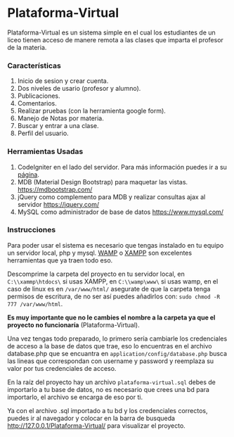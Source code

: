 # Plataforma-Virtual

Plataforma-Virtual es un sistema simple en el cual los estudiantes de un liceo tienen acceso de manere remota a las clases que imparta el profesor de la materia.

### Características

1. Inicio de sesion y crear cuenta.
2. Dos niveles de usario (profesor y alumno).
3. Publicaciones.
4. Comentarios.
5. Realizar pruebas (con la herramienta google form).
6. Manejo de Notas por materia.
7. Buscar y entrar a una clase.
8. Perfil del usuario.

### Herramientas Usadas

1. CodeIgniter en el lado del servidor. Para más información puedes ir a su [página](https://codeigniter.com/).
2. MDB (Material Design Bootstrap) para maquetar las vistas. https://mdbootstrap.com/
3. jQuery como complemento para MDB y realizar consultas ajax al servidor https://jquery.com/
4. MySQL como administrador de base de datos https://www.mysql.com/

### Instrucciones

Para poder usar el sistema es necesario que tengas instalado en tu equipo un servidor local, php y mysql. [WAMP](http://www.wampserver.com/en/) o [XAMPP](https://www.apachefriends.org/es/index.html) son excelentes herramientas que ya traen todo eso.

Descomprime la carpeta del proyecto en tu servidor local, en `C:\\xammp\htdocs\` si usas XAMPP, en `C:\\wamp\www\` si usas wamp, en el caso de linux es en `/var/www/html/` asegurate de que la carpeta tenga permisos de escritura, de no ser así puedes añadirlos con: `sudo chmod -R 777 /var/www/html`.

**Es muy importante que no le cambies el nombre a la carpeta ya que el proyecto no funcionaría** (Plataforma-Virtual).

Una vez tengas todo preparado, lo primero sería cambiarle los credenciales de acceso a la base de datos que trae, eso lo encuentras en el archivo database.php que se encuantra en `application/config/database.php` busca las lineas que correspondan con username y password y reemplaza su valor por tus credenciales de acceso.

En la raíz del proyecto hay un archivo `plataforma-virtual.sql` debes de importarlo a tu base de datos, no es necesario que crees una bd para importarlo, el archivo se encarga de eso por ti.

Ya con el archivo .sql importado a tu bd y los credenciales correctos, puedes ir al navegador y colocar en la barra de busqueda http://127.0.0.1/Plataforma-Virtual/ para visualizar el proyecto.